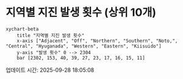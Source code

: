 # 지역별 지진 발생 횟수 (상위 10개)

```mermaid
xychart-beta
    title "지역별 지진 발생 횟수"
    x-axis ["Adjacent", "Off", "Northern", "Southern", "Noto,", "Central", "Hyuganada", "Western", "Eastern", "Kiisuido"]
    y-axis "발생 횟수" 0 --> 2304
    bar [2302, 153, 40, 39, 27, 23, 17, 16, 15, 11]
```

업데이트 시간: 2025-09-28 18:05:08
